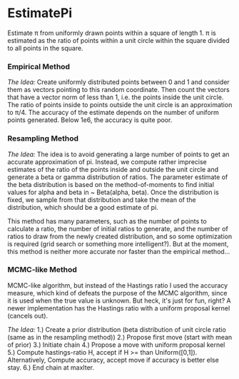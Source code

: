 # EstimatePi
Estimate π from uniformly drawn points within a square of length 1. π is estimated as the ratio of points within a unit circle within the square divided to all points in the square.

### Empirical Method

*The Idea:* 
Create uniformly distributed points between 0 and 1 and consider them as vectors pointing to this random coordinate. Then count the vectors that have a vector norm of less than 1, i.e. the points inside the unit circle. The ratio of points inside to points outside the unit circle is an approximation to π/4. The accuracy of the estimate depends on the number of uniform points generated. Below 1e6, the accuracy is quite poor.

### Resampling Method

*The Idea:* 
The idea is to avoid generating a large number of points to get an accurate approximation of pi. Instead, we compute rather imprecise estimates of the ratio of the points inside and outside the unit circle and generate a beta or gamma distribution of ratios. The parameter estimate of the beta distribution is based on the method-of-moments to find initial values for alpha and beta in ~ Beta(alpha, beta). Once the distribution is fixed, we sample from that distribution and take the mean of the distribution, which should be a good estimate of pi.

This method has many parameters, such as the number of points to calculate a ratio, the number of initial ratios to generate, and the number of ratios to draw from the newly created distribution, and so some optimization is required (grid search or something more intelligent?). But at the moment, this method is neither more accurate nor faster than the empirical method...

### MCMC-like Method

MCMC-like algorithm, but instead of the Hastings ratio I used the accuracy measure, which kind of defeats the purpose of the MCMC algorithm, since it is used when the true value is unknown. But heck, it's just for fun, right? A newer implementation has the Hastings ratio with a uniform proposal kernel (cancels out).

*The Idea:*
1.) Create a prior distribution (beta distribution of unit circle ratio (same as in the resampling method))
2.) Propose first move (start with mean of prior)
3.) Initiate chain
4.) Propose a move with uniform proposal kernel
5.) Compute hastings-ratio H, accept if H >= than Uniform([0,1]). Alternatively, Compute accuracy, accept move if accuracy is better else stay.
6.) End chain at maxIter.

